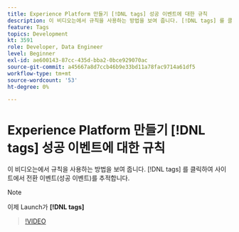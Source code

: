 ```yaml
---
title: Experience Platform 만들기 [!DNL tags] 성공 이벤트에 대한 규칙
description: 이 비디오는에서 규칙을 사용하는 방법을 보여 줍니다. [!DNL tags] 를 클릭하여 사이트에서 전환 이벤트(성공 이벤트)를 추적합니다.
feature: Tags
topics: Development
kt: 3591
role: Developer, Data Engineer
level: Beginner
exl-id: ae600143-87cc-435d-bba2-0bce929070ac
source-git-commit: a45667a8d7ccb46b9e33bd11a78fac9714a61df5
workflow-type: tm+mt
source-wordcount: '53'
ht-degree: 0%

---
```


# Experience Platform 만들기 [!DNL tags] 성공 이벤트에 대한 규칙

이 비디오는에서 규칙을 사용하는 방법을 보여 줍니다. [!DNL tags] 를 클릭하여 사이트에서 전환 이벤트(성공 이벤트)를 추적합니다.

>[!NOTE]
>
> 이제 Launch가 **[!DNL tags]**

>[!VIDEO](https://video.tv.adobe.com/v/28778/?quality=12&learn=on)
